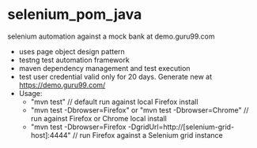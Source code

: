 # selenium_pom_java
selenium automation against a mock bank at demo.guru99.com
- uses page object design pattern
- testng test automation framework
- maven dependency management and test execution
- test user credential valid only for 20 days.  Generate new at https://demo.guru99.com/
- Usage:
    - "mvn test"                                                                // default run against local Firefox install
    - "mvn test -Dbrowser=Firefox" or "mvn test -Dbrowser=Chrome"               // run against Firefox or Chrome local install
    - "mvn test -Dbrowser=Firefox -DgridUrl=http://[selenium-grid-host]:4444"   // run Firefox against a Selenium grid instance
